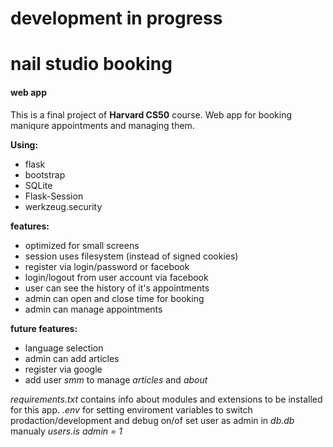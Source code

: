##
# **development in progress**
##
# nail studio booking
#### web app


This is a final project of **Harvard CS50** course. 
Web app for booking maniqure appointments and managing them.

**Using:**
* flask
* bootstrap
* SQLite
* Flask-Session
* werkzeug.security

**features:**
* optimized for small screens
* session uses filesystem (instead of signed cookies)
* register via login/password or facebook 
* login/logout from user account via facebook
* user can see the history of it's appointments
* admin can open and close time for booking
* admin can manage appointments
    
**future features:**
* language selection 
* admin can add articles
* register via google
* add user *smm* to manage *articles* and *about* 

*requirements.txt* contains info about modules and extensions to be installed for this app.
*.env* for setting enviroment variables to switch prodaction/development and debug on/of
set user as admin  in *db.db* manualy *users.is admin = 1*
